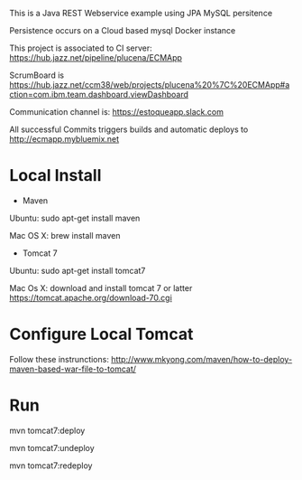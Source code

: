 This is a Java REST Webservice example using JPA MySQL persitence

Persistence occurs on a Cloud based mysql Docker instance

This project is associated to CI server: https://hub.jazz.net/pipeline/plucena/ECMApp

ScrumBoard is https://hub.jazz.net/ccm38/web/projects/plucena%20%7C%20ECMApp#action=com.ibm.team.dashboard.viewDashboard

Communication channel is: https://estoqueapp.slack.com

All successful Commits triggers builds and automatic deploys to http://ecmapp.mybluemix.net


Local Install 
========


* Maven

Ubuntu: sudo apt-get install maven

Mac OS X: brew install maven 

* Tomcat 7

Ubuntu: sudo apt-get install tomcat7

Mac Os X: download and install tomcat 7 or latter https://tomcat.apache.org/download-70.cgi


Configure Local Tomcat
=================

Follow these instrunctions: http://www.mkyong.com/maven/how-to-deploy-maven-based-war-file-to-tomcat/

Run 
====
mvn tomcat7:deploy 

mvn tomcat7:undeploy 

mvn tomcat7:redeploy 


